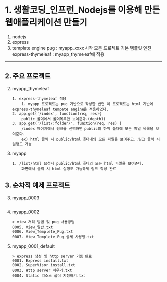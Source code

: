 
# 1. 생활코딩_인프런_Nodejs를 이용해 만든 웹애플리케이션 만들기
1. nodejs
2. express
3. template engine
    pug : myapp_xxxx 시작 모든 프로젝트 기본 템플릿 엔진
    express-thymeleaf : myapp_thymeleaf에 적용
---

## 2. 주요 프로젝트
2. myapp_thymeleaf
    ```
    1. express-thymeleaf 적용
        1. myapp 프로젝트는 pug 기반으로 작성한 반면 이 프로젝트는 html 기반에 express-thymeleaf tempate engine을 적용하였다.
    2. app.get('/index', function(req, res){
        public 폴더에서 폴더목록만 보여준다.(depth1)
    3. app.get('/list/:folder/', function(req, res) {
        /index 페이지에서 링크를 선택하면 public의 하위 폴더에 모든 파일 목록을 보여준다.
        ex) html 클릭 시 public/html 폴더내의 모든 파일을 보여주고..링크 클릭 시 실행도 가능
    ```

1. myapp
    ```
    1. /list/html 요청시 public/html 폴더의 모든 html 파일을 보여준다.
        화면에서 클릭 시 html 실행도 가능하게 링크 작성 완료
    ```

## 3. 순차적 예제 프로젝트
3. myapp_0003
    ```
    ```
    
2. myapp_0002
    ```
    > view 처리 방법 및 pug 사용방법
    0005. View_일반.txt
    0006. View_Templete_Pug.txt
    0007. View_Templete_Pug_상세 사용법.txt
    ```

1. myapp_0001_default  
    ```
    > express 생성 및 http server 기동 완료
    0001. Express install.txt
    0002. SuperVisor install.txt
    0003. Http server 띄우기.txt
    0004. Static 리소스 폴더 지정하기.txt
    ```